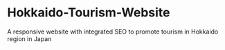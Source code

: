 # Hokkaido-Tourism-Website
A  responsive website with integrated SEO to promote tourism in Hokkaido region in Japan
